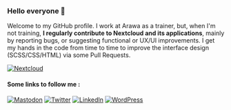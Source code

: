 ### Hello everyone 👋

Welcome to my GitHub profile. 
I work at Arawa as a trainer, but, when I'm not training, **I regularly contribute to Nextcloud and its applications**, mainly by reporting bugs, or suggesting functional or UX/UI improvements. I get my hands in the code from time to time to improve the interface design (SCSS/CSS/HTML) via some Pull Requests.

<a href="https://www.nextcloud.com">![Nextcloud](https://img.shields.io/badge/NextCloud-0B94DE?style=for-the-badge&logo=nextcloud&logoColor=white)</a>

<!--<a href="#">![Your Repository's Stats](https://github-readme-stats.vercel.app/api?username=Jerome-Herbinet&show_icons=true)</a>-->

#### Some links to follow me : 
<a href="https://mastodon.social/@jerome_herbinet">![Mastodon](https://img.shields.io/badge/-MASTODON-%232B90D9?style=for-the-badge&logo=mastodon&logoColor=white)</a> <a href="https://www.twitter.com/Jerome_Herbinet">![Twitter](https://img.shields.io/badge/Twitter-%231DA1F2.svg?style=for-the-badge&logo=Twitter&logoColor=white)</a> <a href="https://www.linkedin.com/in/j%C3%A9r%C3%B4me-herbinet-bb99a547/">![LinkedIn](https://img.shields.io/badge/linkedin-%230077B5.svg?style=for-the-badge&logo=linkedin&logoColor=white)</a> <a href="https://www.hygiene-numerique.com">![WordPress](https://img.shields.io/badge/WordPress-%23117AC9.svg?style=for-the-badge&logo=WordPress&logoColor=white)</a>
